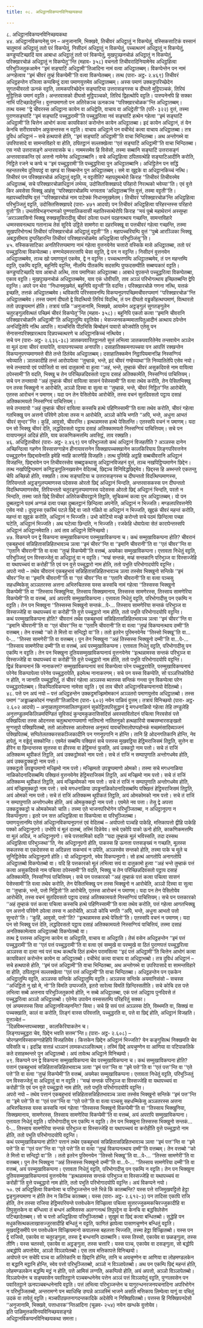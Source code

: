 ```yaml
---
title: ०८. अधिट्ठानविकप्पनविनिच्छयकथा

---
```

८. अधिट्ठानविकप्पनविनिच्छयकथा  
४४. अधिट्ठानविकप्पनेसु पन – अनुजानामि, भिक्खवे, तिचीवरं अधिट्ठातुं न विकप्पेतुं, वस्सिकसाटिकं वस्सानं चातुमासं अधिट्ठातुं ततो परं विकप्पेतुं, निसीदनं अधिट्ठातुं न विकप्पेतुं, पच्चत्थरणं अधिट्ठातुं न विकप्पेतुं, कण्डुप्पटिच्छादिं याव आबाधा अधिट्ठातुं ततो परं विकप्पेतुं, मुखपुञ्छनचोळं अधिट्ठातुं न विकप्पेतुं, परिक्खारचोळं अधिट्ठातुं न विकप्पेतु’’न्ति (महाव॰ ३५८) वचनतो तिचीवरादिनियामेनेव अधिट्ठहित्वा परिभुञ्जितुकआमेन ‘‘इमं सङ्घाटिं अधिट्ठामी’’तिआदिना नामं वत्वा अधिट्ठातब्बम्। विकप्पेन्तेन पन नामं अग्गहेत्वाव ‘‘इमं चीवरं तुय्हं विकप्पेमी’’ति वत्वा विकप्पेतब्बम्। तत्थ (पारा॰ अट्ठ॰ २.४६९) तिचीवरं अधिट्ठहन्तेन रजित्वा कप्पबिन्दुं दत्वा पमाणयुत्तमेव अधिट्ठातब्बम्। अस्स पमाणं उक्कट्ठपरिच्छेदेन सुगतचीवरतो ऊनकं वट्टति, लामकपरिच्छेदेन सङ्घाटिया उत्तरासङ्गस्स च दीघतो मुट्ठिपञ्चकं, तिरियं मुट्ठित्तिकं पमाणं वट्टति। अन्तरवासको दीघसो मुट्ठिपञ्चको, तिरियं द्विहत्थोपि वट्टति। पारुपनेनपि हि सक्का नाभिं पटिच्छादेतुन्ति। वुत्तप्पमाणतो पन अतिरेकञ्च ऊनकञ्च ‘‘परिक्खारचोळक’’न्ति अधिट्ठातब्बम्।  
तत्थ यस्मा ‘‘द्वे चीवरस्स अधिट्ठाना कायेन वा अधिट्ठेति, वाचाय वा अधिट्ठेती’’ति (परि॰ ३२२) वुत्तं, तस्मा पुराणसङ्घाटिं ‘‘इमं सङ्घाटिं पच्चुद्धरामी’’ति पच्चुद्धरित्वा नवं सङ्घाटिं हत्थेन गहेत्वा ‘‘इमं सङ्घाटिं अधिट्ठामी’’ति चित्तेन आभोगं कत्वा कायविकारं करोन्तेन कायेन अधिट्ठातब्बा। इदं कायेन अधिट्ठानं, तं येन केनचि सरीरावयवेन अफुसन्तस्स न वट्टति। वाचाय अधिट्ठाने पन वचीभेदं कत्वा वाचाय अधिट्ठातब्बा। तत्र दुविधं अधिट्ठानं – सचे हत्थपासे होति, ‘‘इमं सङ्घाटिं अधिट्ठामी’’ति वाचा भिन्दितब्बा। अथ अन्तोगब्भे वा उपरिपासादे वा सामन्तविहारे वा होति, ठपितट्ठानं सल्लक्खेत्वा ‘‘एतं सङ्घाटिं अधिट्ठामी’’ति वाचा भिन्दितब्बा। एस नयो उत्तरासङ्गे अन्तरवासके च। नाममत्तमेव हि विसेसो, तस्मा सब्बानि सङ्घाटिं उत्तरासङ्गं अन्तरवासकन्ति एवं अत्तनो नामेनेव अधिट्ठातब्बानि। सचे अधिट्ठहित्वा ठपितवत्थेहि सङ्घाटिआदीनि करोति, निट्ठिते रजने च कप्पे च ‘‘इमं पच्चुद्धरामी’’ति पच्चुद्धरित्वा पुन अधिट्ठातब्बानि। अधिट्ठितेन पन सद्धिं महन्ततरमेव दुतियपट्टं वा खण्डं वा सिब्बन्तेन पुन अधिट्ठातब्बम्। समे वा खुद्दके वा अधिट्ठानकिच्चं नत्थि।  
तिचीवरं पन परिक्खारचोळं अधिट्ठातुं वट्टति, न वट्टतीति? महापदुमत्थेरो किराह ‘‘तिचीवरं तिचीवरमेव अधिट्ठातब्बं, सचे परिक्खारचोळाधिट्ठानं लभेय्य, उदोसितसिक्खापदे परिहारो निरत्थको भवेय्या’’ति। एवं वुत्ते किर अवसेसा भिक्खू आहंसु ‘‘परिक्खारचोळम्पि भगवताव ‘अधिट्ठातब्ब’न्ति वुत्तं, तस्मा वट्टती’’ति। महापच्चरियम्पि वुत्तं ‘‘परिक्खारचोळं नाम पाटेक्कं निधानमुखमेतम्। तिचीवरं ‘परिक्खारचोळ’न्ति अधिट्ठहित्वा परिभुञ्जितुं वट्टति, उदोसितसिक्खापदे (पारा॰ ४७१ आदयो) पन तिचीवरं अधिट्ठहित्वा परिहरन्तस्स परिहारो वुत्तो’’ति। उभतोविभङ्गभाणको पुण्णवालिकवासी महातिस्सत्थेरोपि किराह ‘‘मयं पुब्बे महाथेरानं अस्सुम्हा ‘अरञ्ञवासिनो भिक्खू रुक्खसुसिरादीसु चीवरं ठपेत्वा पधानं पदहनत्थाय गच्छन्ति, सामन्तविहारे धम्मस्सवनत्थाय गतानञ्च तेसं सूरिये उट्ठिते सामणेरा वा दहरभिक्खू वा पत्तचीवरं गहेत्वा गच्छन्ति, तस्मा सुखपरिभोगत्थं तिचीवरं परिक्खारचोळं अधिट्ठातुं वट्टती’’’ति। महापच्चरियम्पि वुत्तं ‘‘पुब्बे आरञ्ञिका भिक्खू अबद्धसीमाय दुप्परिहारन्ति तिचीवरं परिक्खारचोळमेव अधिट्ठहित्वा परिभुञ्जिंसू’’ति।  
४५. वस्सिकसाटिका अनतिरित्तप्पमाणा नामं गहेत्वा वुत्तनयेनेव चत्तारो वस्सिके मासे अधिट्ठातब्बा, ततो परं पच्चुद्धरित्वा विकप्पेतब्बा। वण्णभेदमत्तरत्तापि चेसा वट्टति, द्वे पन न वट्टन्ति। निसीदनं वुत्तनयेन अधिट्ठातब्बमेव, तञ्च खो पमाणयुत्तं एकमेव, द्वे न वट्टन्ति। पच्चत्थरणम्पि अधिट्ठातब्बमेव, तं पन महन्तम्पि वट्टति, एकम्पि वट्टति, बहूनिपि वट्टन्ति, नीलम्पि पीतकम्पि सदसम्पि पुप्फदसम्पीति सब्बप्पकारं वट्टति। कण्डुप्पटिच्छादि याव आबाधो अत्थि, ताव पमाणिका अधिट्ठातब्बा। आबाधे वूपसन्ते पच्चुद्धरित्वा विकप्पेतब्बा, एकाव वट्टति। मुखपुञ्छनचोळं अधिट्ठातब्बमेव, याव एकं धोवीयति, ताव अञ्ञं परिभोगत्थाय इच्छितब्बन्ति द्वेपि वट्टन्ति। अपरे पन थेरा ‘‘निधानमुखमेतं, बहूनिपि वट्टन्ती’’ति वदन्ति। परिक्खारचोळे गणना नत्थि, यत्तकं इच्छति, तत्तकं अधिट्ठातब्बमेव। थविकापि परिस्सावनम्पि विकप्पनूपगपच्छिमचीवरप्पमाणं ‘‘परिक्खारचोळ’’न्ति अधिट्ठातब्बमेव। तस्स पमाणं दीघतो द्वे विदत्थियो तिरियं विदत्थि, तं पन दीघतो वड्ढकीहत्थप्पमाणं, वित्थारतो ततो उपड्ढप्पमाणं होति। तत्रायं पाळि ‘‘अनुजानामि, भिक्खवे, आयामेन अट्ठङ्गुलं सुगतङ्गुलेन चतुरङ्गुलवित्थतं पच्छिमं चीवरं विकप्पेतु’’न्ति (महाव॰ ३५८)। बहूनिपि एकतो कत्वा ‘‘इमानि चीवरानि परिक्खारचोळानि अधिट्ठामी’’ति अधिट्ठातुम्पि वट्टतियेव। भेसज्जनवकम्ममातापितुआदीनं अत्थाय ठपेन्तेन अनधिट्ठितेपि नत्थि आपत्ति। मञ्चभिसि पीठभिसि बिम्बोहनं पावारो कोजवोति एतेसु पन सेनासनपरिक्खारत्थाय दिन्नपच्चत्थरणे च अधिट्ठानकिच्चं नत्थियेव।  
सचे पन (पारा॰ अट्ठ॰ २.६३६-३८) ञातकपवारितट्ठानतो सुत्तं लभित्वा ञातकपवारितेनेव तन्तवायेन अञ्ञेन वा मूलं दत्वा चीवरं वायापेति, वायापनपच्चया अनापत्ति। दसाहातिक्कमनपच्चया पन आपत्तिं रक्खन्तेन विकप्पनुपगप्पमाणमत्ते वीते तन्ते ठितंयेव अधिट्ठातब्बम्। दसाहातिक्कमेन निट्ठापियमानञ्हि निस्सग्गियं भवेय्याति। ञातकादीहि तन्तं आरोपापेत्वा ‘‘तुम्हाकं, भन्ते, इदं चीवरं गण्हेय्याथा’’ति निय्यातितेपि एसेव नयो।  
सचे तन्तवायो एवं पयोजितो वा सयं दातुकामो वा हुत्वा ‘‘अहं, भन्ते, तुम्हाकं चीवरं असुकदिवसे नाम वायित्वा ठपेस्सामी’’ति वदति, भिक्खु च तेन परिच्छिन्नदिवसतो पट्ठाय दसाहं अतिक्कामेति, निस्सग्गियं पाचित्तियम्। सचे पन तन्तवायो ‘‘अहं तुम्हाकं चीवरं वायित्वा सासनं पेसेस्सामी’’ति वत्वा तथेव करोति, तेन पेसितभिक्खु पन तस्स भिक्खुनो न आरोचेति, अञ्ञो दिस्वा वा सुत्वा वा ‘‘तुम्हाकं, भन्ते, चीवरं निट्ठित’’न्ति आरोचेति, एतस्स आरोचनं न पमाणम्। यदा पन तेन पेसितोयेव आरोचेति, तस्स वचनं सुतदिवसतो पट्ठाय दसाहं अतिक्कामयतो निस्सग्गियं पाचित्तियम्।  
सचे तन्तवायो ‘‘अहं तुम्हाकं चीवरं वायित्वा कस्सचि हत्थे पहिणिस्सामी’’ति वत्वा तथेव करोति, चीवरं गहेत्वा गतभिक्खु पन अत्तनो परिवेणे ठपेत्वा तस्स न आरोचेति, अञ्ञो कोचि भणति ‘‘अपि, भन्ते, अधुना आभतं चीवरं सुन्दर’’न्ति। कुहिं, आवुसो, चीवरन्ति। इत्थन्नामस्स हत्थे पेसितन्ति। एतस्सपि वचनं न पमाणम्। यदा पन सो भिक्खु चीवरं देति, लद्धदिवसतो पट्ठाय दसाहं अतिक्कामयतो निस्सग्गियं पाचित्तियम्। सचे पन वायापनमूलं अदिन्नं होति, याव काकणिकमत्तम्पि अवसिट्ठं, ताव रक्खति।  
४६. अधिट्ठितचीवरं (पारा॰ अट्ठ॰ २.४६९) पन परिभुञ्जतो कथं अधिट्ठानं विजहतीति ? अञ्ञस्स दानेन अच्छिन्दित्वा गहणेन विस्सासग्गाहेन हीनायावत्तनेन सिक्खापच्चक्खानेन कालकिरियाय लिङ्गपरिवत्तनेन पच्चुद्धरणेन छिद्दभावेनाति इमेहि नवहि कारणेहि विजहति। तत्थ पुरिमेहि अट्ठहि सब्बचीवरानि अधिट्ठानं विजहन्ति, छिद्दभावेन पन तिचीवरस्सेव सब्बट्ठकथासु अधिट्ठानविजहनं वुत्तं, तञ्च नखपिट्ठिप्पमाणेन छिद्देन। तत्थ नखपिट्ठिप्पमाणं कनिट्ठङ्गुलिनखवसेन वेदितब्बं, छिद्दञ्च विनिविद्धछिद्दमेव। छिद्दस्स हि अब्भन्तरे एकतन्तु चेपि अच्छिन्नो होति, रक्खति। तत्थ सङ्घाटिया च उत्तरासङ्गस्स च दीघन्ततो विदत्थिप्पमाणस्स, तिरियन्ततो अट्ठङ्गुलप्पमाणस्स पदेसस्स ओरतो छिद्दं अधिट्ठानं भिन्दति, अन्तरवासकस्स पन दीघन्ततो विदत्थिप्पमाणस्सेव, तिरियन्ततो चतुरङ्गुलप्पमाणस्स पदेसस्स ओरतो छिद्दं अधिट्ठानं भिन्दति, परतो न भिन्दति, तस्मा जाते छिद्दे तिचीवरं अतिरेकचीवरट्ठाने तिट्ठति, सूचिकम्मं कत्वा पुन अधिट्ठातब्बम्। यो पन दुब्बलट्ठाने पठमं अग्गळं दत्वा पच्छा दुब्बलट्ठानं छिन्दित्वा अपनेति, अधिट्ठानं न भिज्जति। मण्डलपरिवत्तनेपि एसेव नयो। दुपट्टस्स एकस्मिं पटले छिद्दे वा जाते गळिते वा अधिट्ठानं न भिज्जति, खुद्दकं चीवरं महन्तं करोति, महन्तं वा खुद्दकं करोति, अधिट्ठानं न भिज्जति। उभो कोटियो मज्झे करोन्तो सचे पठमं छिन्दित्वा पच्छा घटेति, अधिट्ठानं भिज्जति। अथ घटेत्वा छिन्दति, न भिज्जति। रजकेहि धोवापेत्वा सेतं कारापेन्तस्सपि अधिट्ठानं अधिट्ठानमेवाति। अयं ताव अधिट्ठाने विनिच्छयो।  
४७. विकप्पने पन द्वे विकप्पना सम्मुखाविकप्पना परम्मुखाविकप्पना च। कथं सम्मुखाविकप्पना होति? चीवरानं एकबहुभावं सन्निहितासन्निहितभावञ्च ञत्वा ‘‘इमं चीवर’’न्ति वा ‘‘इमानि चीवरानी’’ति वा ‘‘एतं चीवर’’न्ति वा ‘‘एतानि चीवरानी’’ति वा वत्वा ‘‘तुय्हं विकप्पेमी’’ति वत्तब्बं, अयमेका सम्मुखाविकप्पना। एत्तावता निधेतुं वट्टति, परिभुञ्जितुं पन विस्सज्जेतुं वा अधिट्ठातुं वा न वट्टति। ‘‘मय्हं सन्तकं, मय्हं सन्तकानि परिभुञ्ज वा विस्सज्जेहि वा यथापच्चयं वा करोही’’ति एवं पन वुत्ते पच्चुद्धारो नाम होति, ततो पभुति परिभोगादयोपि वट्टन्ति।  
अपरो नयो – तथेव चीवरानं एकबहुभावं सन्निहितासन्निहितभावञ्च ञत्वा तस्सेव भिक्खुनो सन्तिके ‘‘इमं चीवर’’न्ति वा ‘‘इमानि चीवरानी’’ति वा ‘‘एतं चीवर’’न्ति वा ‘‘एतानि चीवरानी’’ति वा वत्वा पञ्चसु सहधम्मिकेसु अञ्ञतरस्स अत्तना अभिरुचितस्स यस्स कस्सचि नामं गहेत्वा ‘‘तिस्सस्स भिक्खुनो विकप्पेमी’’ति वा ‘‘तिस्साय भिक्खुनिया, तिस्साय सिक्खमानाय, तिस्सस्स सामणेरस्स, तिस्साय सामणेरिया विकप्पेमी’’ति वा वत्तब्बं, अयं अपरापि सम्मुखाविकप्पना। एत्तावता निधेतुं वट्टति, परिभोगादीसु पन एकम्पि न वट्टति। तेन पन भिक्खुना ‘‘तिस्सस्स भिक्खुनो सन्तकं…पे॰… तिस्साय सामणेरिया सन्तकं परिभुञ्ज वा विस्सज्जेहि वा यथापच्चयं वा करोही’’ति वुत्ते पच्चुद्धारो नाम होति, ततो पभुति परिभोगादयोपि वट्टन्ति।  
कथं परम्मुखाविकप्पना होति? चीवरानं तथेव एकबहुभावं सन्निहितासन्निहितभावञ्च ञत्वा ‘‘इमं चीवर’’न्ति वा ‘‘इमानि चीवरानी’’ति वा ‘‘एतं चीवर’’न्ति वा ‘‘एतानि चीवरानी’’ति वा वत्वा ‘‘तुय्हं विकप्पनत्थाय दम्मी’’ति वत्तब्बम्। तेन वत्तब्बो ‘‘को ते मित्तो वा सन्दिट्ठो वा’’ति। ततो इतरेन पुरिमनयेनेव ‘‘तिस्सो भिक्खू’’ति वा…पे॰… ‘‘तिस्सा सामणेरी’’ति वा वत्तब्बम्। पुन तेन भिक्खुना ‘‘अहं तिस्सस्स भिक्खुनो दम्मी’’ति वा…पे॰… ‘‘तिस्साय सामणेरिया दम्मी’’ति वा वत्तब्बं, अयं परम्मुखाविकप्पना। एत्तावता निधेतुं वट्टति, परिभोगादीसु पन एकम्पि न वट्टति। तेन पन भिक्खुना दुतियसम्मुखाविकप्पनायं वुत्तनयेनेव ‘‘इत्थन्नामस्स सन्तकं परिभुञ्ज वा विस्सज्जेहि वा यथापच्चयं वा करोही’’ति वुत्ते पच्चुद्धारो नाम होति, ततो पभुति परिभोगादयोपि वट्टन्ति।  
द्विन्नं विकप्पनानं किं नानाकरणं? सम्मुखाविकप्पनायं सयं विकप्पेत्वा परेन पच्चुद्धरापेति, परम्मुखाविकप्पनायं परेनेव विकप्पापेत्वा परेनेव पच्चुद्धरापेति, इदमेत्थ नानाकरणम्। सचे पन यस्स विकप्पेति, सो पञ्ञत्तिकोविदो न होति, न जानाति पच्चुद्धरितुं, तं चीवरं गहेत्वा अञ्ञस्स ब्यत्तस्स सन्तिकं गन्त्वा पुन विकप्पेत्वा परेन पच्चुद्धरापेतब्बम्। विकप्पितविकप्पना नामेसा वट्टति। एवं ताव चीवरे अधिट्ठानविकप्पनानयो वेदितब्बो।  
४८. पत्ते पन अयं नयो – पत्तं अधिट्ठहन्तेन उक्कट्ठमज्झिमोमकानं अञ्ञतरो पमाणयुत्तोव अधिट्ठातब्बो। तस्स पमाणं ‘‘अड्ढाळ्हकोदनं गण्हाती’’तिआदिना (पारा॰ ६०२) नयेन पाळियं वुत्तम्। तत्रायं विनिच्छयो (पारा॰ अट्ठ॰ २.६०२ आदयो) – अनुपहतपुराणसालितण्डुलानं सुकोट्टितपरिसुद्धानं द्वे मगधनाळियो गहेत्वा तेहि तण्डुलेहि अनुत्तण्डुलमकिलिन्नमपिण्डितं सुविसदं कुन्दमकुळरासिसदिसं अवस्सावितोदनं पचित्वा निरवसेसं पत्ते पक्खिपित्वा तस्स ओदनस्स चतुत्थभागप्पमाणो नातिघनो नातितनुको हत्थहारियो सब्बसम्भारसङ्खतो मुग्गसूपो पक्खिपितब्बो, ततो आलोपस्स आलोपस्स अनुरूपं यावचरिमालोपप्पहोनकं मच्छमंसादिब्यञ्जनं पक्खिपितब्बं, सप्पितेलतक्करसकञ्जिकादीनि पन गणनूपगानि न होन्ति। तानि हि ओदनगतिकानि होन्ति, नेव हापेतुं, न वड्ढेतुं सक्कोन्ति। एवमेतं सब्बम्पि पक्खित्तं सचे पत्तस्स मुखवट्टिया हेट्ठिमराजिसमं तिट्ठति, सुत्तेन वा हीरेन वा छिन्दन्तस्स सुत्तस्स वा हीरस्स वा हेट्ठिमन्तं फुसति, अयं उक्कट्ठो नाम पत्तो। सचे तं राजिं अतिक्कम्म थूपीकतं तिट्ठति, अयं उक्कट्ठोमको नाम पत्तो। सचे तं राजिं न सम्पापुणाति अन्तोगधमेव होति, अयं उक्कट्ठुक्कट्ठो नाम पत्तो।  
उक्कट्ठतो उपड्ढप्पमाणो मज्झिमो नाम पत्तो। मज्झिमतो उपड्ढप्पमाणो ओमको। तस्मा सचे मगधनाळिया नाळिकोदनादिसब्बम्पि पक्खित्तं वुत्तनयेनेव हेट्ठिमराजिसमं तिट्ठति, अयं मज्झिमो नाम पत्तो। सचे तं राजिं अतिक्कम्म थूपीकतं तिट्ठति, अयं मज्झिमोमको नाम पत्तो। सचे तं राजिं न सम्पापुणाति अन्तोगधमेव होति, अयं मज्झिमुक्कट्ठो नाम पत्तो। सचे मगधनाळिया उपड्ढनाळिकोदनादिसब्बम्पि पक्खित्तं हेट्ठिमराजिसमं तिट्ठति, अयं ओमको नाम पत्तो। सचे तं राजिं अतिक्कम्म थूपीकतं तिट्ठति, अयं ओमकोमको नाम पत्तो। सचे तं राजिं न सम्पापुणाति अन्तोगधमेव होति, अयं ओमकुक्कट्ठो नाम पत्तो। एवमेते नव पत्ता। तेसु द्वे अपत्ता उक्कट्ठुक्कट्ठो च ओमकोमको चाति। तस्मा एते भाजनपरिभोगेन परिभुञ्जितब्बा, न अधिट्ठानूपगा न विकप्पनूपगा। इतरे पन सत्त अधिट्ठहित्वा वा विकप्पेत्वा वा परिभुञ्जितब्बा।  
पमाणयुत्तानम्पि एतेसं अधिट्ठानविकप्पनूपगत्तं एवं वेदितब्बं – अयोपत्तो पञ्चहि पाकेहि, मत्तिकापत्तो द्वीहि पाकेहि पक्को अधिट्ठानूपगो। उभोपि यं मूलं दातब्बं, तस्मिं दिन्नेयेव। सचे एकोपि पाको ऊनो होति, काकणिकमत्तम्पि वा मूलं अदिन्नं, न अधिट्ठानूपगो। सचे पत्तसामिको वदति ‘‘यदा तुम्हाकं मूलं भविस्सति, तदा दस्सथ अधिट्ठहित्वा परिभुञ्जथा’’ति, नेव अधिट्ठानूपगो होति, पाकस्स हि ऊनत्ता पत्तसङ्ख्यं न गच्छति, मूलस्स सकलस्स वा एकदेसस्स वा अदिन्नत्ता सकभावं न उपेति, अञ्ञस्सेव सन्तको होति, तस्मा पाके च मूले च सुनिट्ठितेयेव अधिट्ठानूपगो होति। यो अधिट्ठानूपगो, स्वेव विकप्पनूपगो। सो हत्थं आगतोपि अनागतोपि अधिट्ठातब्बो विकप्पेतब्बो वा। यदि हि पत्तकारको मूलं लभित्वा सयं वा दातुकामो हुत्वा ‘‘अहं भन्ते तुम्हाकं पत्तं कत्वा असुकदिवसे नाम पचित्वा ठपेस्सामी’’ति वदति, भिक्खु च तेन परिच्छिन्नदिवसतो पट्ठाय दसाहं अतिक्कामेति, निस्सग्गियं पाचित्तियम्। सचे पन पत्तकारको ‘‘अहं तुम्हाकं पत्तं कत्वा पचित्वा सासनं पेसेस्सामी’’ति वत्वा तथेव करोति, तेन पेसितभिक्खु पन तस्स भिक्खुनो न आरोचेति, अञ्ञो दिस्वा वा सुत्वा वा ‘‘तुम्हाकं, भन्ते, पत्तो निट्ठितो’’ति आरोचेति, एतस्स आरोचनं न पमाणम्। यदा पन तेन पेसितोयेव आरोचेति, तस्स वचनं सुतदिवसतो पट्ठाय दसाहं अतिक्कामयतो निस्सग्गियं पाचित्तियम्। सचे पन पत्तकारको ‘‘अहं तुम्हाकं पत्तं कत्वा पचित्वा कस्सचि हत्थे पहिणिस्सामी’’ति वत्वा तथेव करोति, पत्तं गहेत्वा आगतभिक्खु पन अत्तनो परिवेणे ठपेत्वा तस्स न आरोचेति, अञ्ञो कोचि भणति ‘‘अपि, भन्ते, अधुना आभतो पत्तो सुन्दरो’’ति। ‘‘कुहिं, आवुसो, पत्तो’’ति? ‘‘इत्थन्नामस्स हत्थे पेसितो’’ति। एतस्सपि वचनं न पमाणम्। यदा पन सो भिक्खु पत्तं देति, लद्धदिवसतो पट्ठाय दसाहं अतिक्कामयतो निस्सग्गियं पाचित्तियं, तस्मा दसाहं अनतिक्कामेत्वाव अधिट्ठातब्बो विकप्पेतब्बो वा।  
तत्थ द्वे पत्तस्स अधिट्ठाना कायेन वा अधिट्ठाति, वाचाय वा अधिट्ठाति। तेसं वसेन अधिट्ठहन्तेन ‘‘इमं पत्तं पच्चुद्धरामी’’ति वा ‘‘एतं पत्तं पच्चुद्धरामी’’ति वा वत्वा एवं सम्मुखे वा परम्मुखे वा ठितं पुराणपत्तं पच्चुद्धरित्वा अञ्ञस्स वा दत्वा नवं पत्तं यत्थ कत्थचि ठितं हत्थेन परामसित्वा ‘‘इदं पत्तं अधिट्ठामी’’ति चित्तेन आभोगं कत्वा कायविकारं करोन्तेन कायेन वा अधिट्ठातब्बो। वचीभेदं कत्वा वाचाय वा अधिट्ठाभब्बो। तत्र दुविधं अधिट्ठानं – सचे हत्थपासे होति, ‘‘इमं पत्तं अधिट्ठामी’’ति वाचा भिन्दितब्बा, अथ अन्तोगब्भे वा उपरिपासादे वा सामन्तविहारे वा होति, ठपितट्ठानं सल्लक्खेत्वा ‘‘एतं पत्तं अधिट्ठामी’’ति वाचा भिन्दितब्बा। अधिट्ठहन्तेन पन एककेन अधिट्ठातुम्पि वट्टति, अञ्ञस्स सन्तिके अधिट्ठातुम्पि वट्टति। अञ्ञस्स सन्तिके अयमानिसंसो – सचस्स ‘‘अधिट्ठितो नु खो मे, नो’’ति विमति उप्पज्जति, इतरो सारेत्वा विमतिं छिन्दिस्सतीति। सचे कोचि दस पत्ते लभित्वा सब्बे अत्तनाव परिभुञ्जितुकामो होति, न सब्बे अधिट्ठातब्बा, एकं पत्तं अधिट्ठाय पुनदिवसे तं पच्चुद्धरित्वा अञ्ञो अधिट्ठातब्बो। एतेनेव उपायेन वस्ससतम्पि परिहरितुं सक्का।  
एवं अप्पमत्तस्स सिया अधिट्ठानविजहनन्ति? सिया। सचे हि सयं पत्तं अञ्ञस्स देति, विब्भमति वा, सिक्खं वा पच्चक्खाति, कालं वा करोति, लिङ्गं वास्स परिवत्तति, पच्चुद्धरति वा, पत्ते वा छिद्दं होति, अधिट्ठानं विजहति। वुत्तञ्चेतं –  
‘‘दिन्नविब्भन्तपच्चक्खा , कालकिरियाकतेन च।  
लिङ्गपच्चुद्धरा चेव, छिद्देन भवति सत्तम’’न्ति॥ (पारा॰ अट्ठ॰ २.६०८) –  
चोरगहणविस्सासग्गाहेहिपि विजहतियेव। कित्तकेन छिद्देन अधिट्ठानं भिज्जति? येन कङ्गुसित्थं निक्खमति चेव पविसति च। इदञ्हि सत्तन्नं धञ्ञानं लामकधञ्ञसित्थम्। तस्मिं छिद्दे अयचुण्णेन वा आणिया वा पटिपाकतिके कते दसाहब्भन्तरे पुन अधिट्ठातब्बो। अयं तावेत्थ अधिट्ठाने विनिच्छयो।  
४९. विकप्पने पन द्वे विकप्पना सम्मुखाविकप्पना चेव परम्मुखाविकप्पना च। कथं सम्मुखाविकप्पना होति? पत्तानं एकबहुभावं सन्निहितासन्निहितभावञ्च ञत्वा ‘‘इमं पत्त’’न्ति वा ‘‘इमे पत्ते’’ति वा ‘‘एतं पत्त’’न्ति वा ‘‘एते पत्ते’’ति वा वत्वा ‘‘तुय्हं विकप्पेमी’’ति वत्तब्बं, अयमेका सम्मुखाविकप्पना। एत्तावता निधेतुं वट्टति, परिभुञ्जितुं पन विस्सज्जेतुं वा अधिट्ठातुं वा न वट्टति। ‘‘मय्हं सन्तकं परिभुञ्ज वा विस्सज्जेहि वा यथापच्चयं वा करोही’’ति एवं पन वुत्ते पच्चुद्धारो नाम होति, ततो पभुति परिभोगादयोपि वट्टन्ति।  
अपरो नयो – तथेव पत्तानं एकबहुभावं सन्निहितासन्निहितभावञ्च ञत्वा तस्सेव भिक्खुनो सन्तिके ‘‘इमं पत्त’’न्ति वा ‘‘इमे पत्ते’’ति वा ‘‘एतं पत्त’’न्ति वा ‘‘एते पत्ते’’ति वा वत्वा पञ्चसु सहधम्मिकेसु अञ्ञतरस्स अत्तना अभिरुचितस्स यस्स कस्सचि नामं गहेत्वा ‘‘तिस्सस्स भिक्खुनो विकप्पेमी’’ति वा ‘‘तिस्साय भिक्खुनिया, सिक्खमानाय, सामणेरस्स, तिस्साय सामणेरिया विकप्पेमी’’ति वा वत्तब्बं, अयं अपरापि सम्मुखाविकप्पना। एत्तावता निधेतुं वट्टति। परिभोगादीसु पन एकम्पि न वट्टति। तेन पन भिक्खुना तिस्सस्स भिक्खुनो सन्तकं…पे॰… तिस्साय सामणेरिया सन्तकं परिभुञ्ज वा विस्सज्जेहि वा यथापच्चयं वा करोहीति वुत्ते पच्चुद्धारो नाम होति, ततो पभुति परिभोगादयोपि वट्टन्ति।  
कथं परम्मुखाविकप्पना होति? पत्तानं तथेव एकबहुभावं सन्निहितासन्निहितभावञ्च ञत्वा ‘‘इमं पत्त’’न्ति वा ‘‘इमे पत्ते’’ति वा ‘‘एतं पत्त’’न्ति वा ‘‘एते पत्ते’’ति वा वत्वा ‘‘तुय्हं विकप्पनत्थाय दम्मी’’ति वत्तब्बम्। तेन वत्तब्बो ‘‘को ते मित्तो वा सन्दिट्ठो वा’’ति । ततो इतरेन पुरिमनयेन ‘‘तिस्सो भिक्खू’’ति वा…पे॰… ‘‘तिस्सा सामणेरी’’ति वा वत्तब्बम्। पुन तेन भिक्खुना ‘‘अहं तिस्सस्स भिक्खुनो दम्मी’’ति वा…पे॰… ‘‘तिस्साय सामणेरिया दम्मी’’ति वा वत्तब्बं, अयं परम्मुखाविकप्पना। एत्तावता निधेतुं वट्टति, परिभोगादीसु पन एकम्पि न वट्टति। तेन पन भिक्खुना दुतियसम्मुखाविकप्पनायं वुत्तनयेनेव ‘‘इत्थन्नामस्स सन्तकं परिभुञ्ज वा विस्सज्जेहि वा यथापच्चयं वा करोही’’ति वुत्ते पच्चुद्धारो नाम होति, ततो पभुति परिभोगादयोपि वट्टन्ति। अयं विकप्पने नयो।  
५०. एवं अधिट्ठहित्वा विकप्पेत्वा च परिभुञ्जन्तेन पत्ते भिन्ने किं कातब्बन्ति? यस्स पत्ते राजिमुखवट्टितो हेट्ठा द्वङ्गुलप्पमाणा न होति तेन न किञ्चि कातब्बम्। यस्स (पारा॰ अट्ठ॰ २.६१२-३) पन तादिसा एकापि राजि होति, तेन तस्सा राजिया हेट्ठिमपरियन्ते पत्तवेधकेन विज्झित्वा पचित्वा सुत्तरज्जुकमकचिरज्जुकादीहि वा तिपुसुत्तकेन वा बन्धित्वा तं बन्धनं आमिसस्स अलग्गनत्थं तिपुपट्टेन वा केनचि वा बद्धसिलेसेन पटिच्छादेतब्बम्। सो च पत्तो अधिट्ठहित्वा परिभुञ्जितब्बो। सुखुमं वा छिद्दं कत्वा बन्धितब्बो। सुद्धेहि पन मधुकसित्थकलाखासज्जुरसादीहि बन्धितुं न वट्टति, फाणितं झापेत्वा पासाणचुण्णेन बन्धितुं वट्टति। मुखवट्टिसमीपे पन पत्तवेधकेन विज्झियमानो कपालस्स बहलत्ता भिज्जति, तस्मा हेट्ठा विज्झितब्बो। यस्स पन द्वे राजियो, एकायेव वा चतुरङ्गुला, तस्स द्वे बन्धनानि दातब्बानि। यस्स तिस्सो, एकायेव वा छळङ्गुला, तस्स तीणि। यस्स चतस्सो, एकायेव वा अट्ठङ्गुला, तस्स चत्तारि। यस्स पञ्च, एकायेव वा दसङ्गुला, सो बद्धोपि अबद्धोपि अपत्तोयेव, अञ्ञो विञ्ञापेतब्बो। एस ताव मत्तिकापत्ते विनिच्छयो।  
अयोपत्ते पन सचेपि पञ्च वा अतिरेकानि वा छिद्दानि होन्ति, तानि च अयचुण्णेन वा आणिया वा लोहमण्डलकेन वा बद्धानि मट्ठानि होन्ति, स्वेव पत्तो परिभुञ्जितब्बो, अञ्ञो न विञ्ञापेतब्बो। अथ पन एकम्पि छिद्दं महन्तं होति, लोहमण्डलकेन बद्धम्पि मट्ठं न होति, पत्ते आमिसं लग्गति, अकप्पियो होति, अयं अपत्तो, अञ्ञो विञ्ञापेतब्बो। विञ्ञापेन्तेन च सङ्घवसेन पवारितट्ठाने पञ्चबन्धनेनेव पत्तेन अञ्ञं पत्तं विञ्ञापेतुं वट्टति, पुग्गलवसेन पन पवारितट्ठाने ऊनपञ्चबन्धनेनापि वट्टति। पत्तं लभित्वा परिभुञ्जन्तेन च यागुरन्धनरजनपचनादिना अपरिभोगेन न परिभुञ्जितब्बो, अन्तरामग्गे पन ब्याधिम्हि उप्पन्ने अञ्ञस्मिं भाजने असति मत्तिकाय लिम्पेत्वा यागुं वा पचितुं उदकं वा तापेतुं वट्टति। मञ्चपीठछत्तनागदन्तकादिके अदेसेपि न निक्खिपितब्बो। पत्तस्स हि निक्खिपनदेसो ‘‘अनुजानामि, भिक्खवे, पत्ताधारक’’न्तिआदिना (चूळव॰ २५४) नयेन खन्धके वुत्तोयेव।  
इति पाळिमुत्तकविनयविनिच्छयसङ्गहे  
अधिट्ठानविकप्पनविनिच्छयकथा समत्ता।  